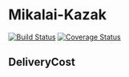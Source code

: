 # Mikalai-Kazak
[![Build Status](https://travis-ci.org/Brest-Java-Course-2019/Mikalai-Kazak.svg?branch=master)](https://travis-ci.org/Brest-Java-Course-2019/Mikalai-Kazak)
[![Coverage Status](https://coveralls.io/repos/github/Brest-Java-Course-2019/Mikalai-Kazak/badge.svg?branch=master)](https://coveralls.io/github/Brest-Java-Course-2019/Mikalai-Kazak?branch=master)

## DeliveryCost
